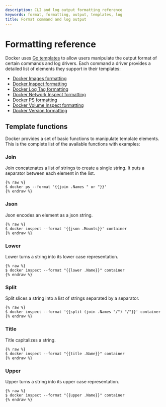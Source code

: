 ```yaml
---
description: CLI and log output formatting reference
keywords: format, formatting, output, templates, log
title: Format command and log output
---
```


# Formatting reference

Docker uses [Go templates](https://golang.org/pkg/text/template/) to allow users manipulate the output format
of certain commands and log drivers. Each command a driver provides a detailed
list of elements they support in their templates:

- [Docker Images formatting](../reference/commandline/images.md#formatting)
- [Docker Inspect formatting](../reference/commandline/inspect.md#examples)
- [Docker Log Tag formatting](logging/log_tags.md)
- [Docker Network Inspect formatting](../reference/commandline/network_inspect.md)
- [Docker PS formatting](../reference/commandline/ps.md#formatting)
- [Docker Volume Inspect formatting](../reference/commandline/volume_inspect.md)
- [Docker Version formatting](../reference/commandline/version.md#examples)

## Template functions

Docker provides a set of basic functions to manipulate template elements.
This is the complete list of the available functions with examples:

### Join

Join concatenates a list of strings to create a single string.
It puts a separator between each element in the list.

	{% raw %}
	$ docker ps --format '{{join .Names " or "}}'
	{% endraw %}

### Json

Json encodes an element as a json string.

	{% raw %}
	$ docker inspect --format '{{json .Mounts}}' container
	{% endraw %}

### Lower

Lower turns a string into its lower case representation.

	{% raw %}
	$ docker inspect --format "{{lower .Name}}" container
	{% endraw %}

### Split

Split slices a string into a list of strings separated by a separator.

	{% raw %}
	$ docker inspect --format '{{split (join .Names "/") "/"}}' container
	{% endraw %}

### Title

Title capitalizes a string.

	{% raw %}
	$ docker inspect --format "{{title .Name}}" container
	{% endraw %}

### Upper

Upper turns a string into its upper case representation.

	{% raw %}
	$ docker inspect --format "{{upper .Name}}" container
	{% endraw %}